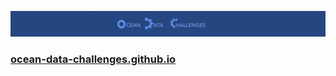
<p align="center">
  <img src="figures/odc-banner.jpg" alt="Alt Text" width="900"/>
</p>

### [ocean-data-challenges.github.io](ocean-data-challenges.github.io)
